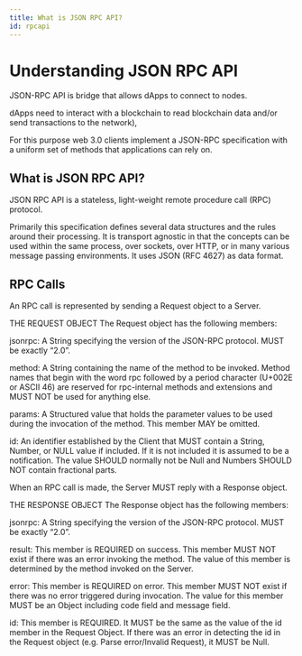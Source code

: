 ```yaml
---
title: What is JSON RPC API?
id: rpcapi
---
```


# Understanding JSON RPC API

JSON-RPC API is bridge that allows dApps to connect to nodes.

dApps need to interact with a blockchain to read blockchain data and/or send transactions to the network),

For this purpose web 3.0 clients implement a JSON-RPC specification with a uniform set of methods that applications can rely on.

## What is JSON RPC API?
JSON RPC API is a stateless, light-weight remote procedure call (RPC) protocol.

Primarily this specification defines several data structures and the rules around their processing. It is transport agnostic in that the concepts can be used within the same process, over sockets, over HTTP, or in many various message passing environments. It uses JSON (RFC 4627) as data format.

## RPC Calls
An RPC call is represented by sending a Request object to a Server.

THE REQUEST OBJECT
The Request object has the following members:

jsonrpc: A String specifying the version of the JSON-RPC protocol. MUST be exactly “2.0”.

method: A String containing the name of the method to be invoked. Method names that begin with the word rpc followed by a period character (U+002E or ASCII 46) are reserved for rpc-internal methods and extensions and MUST NOT be used for anything else.

params: A Structured value that holds the parameter values to be used during the invocation of the method. This member MAY be omitted.

id: An identifier established by the Client that MUST contain a String, Number, or NULL value if included. If it is not included it is assumed to be a notification. The value SHOULD normally not be Null and Numbers SHOULD NOT contain fractional parts.

When an RPC call is made, the Server MUST reply with a Response object.

THE RESPONSE OBJECT
The Response object has the following members:

jsonrpc: A String specifying the version of the JSON-RPC protocol. MUST be exactly “2.0”.

result: This member is REQUIRED on success. This member MUST NOT exist if there was an error invoking the method. The value of this member is determined by the method invoked on the Server.

error: This member is REQUIRED on error. This member MUST NOT exist if there was no error triggered during invocation. The value for this member MUST be an Object including code field and message field.

id: This member is REQUIRED. It MUST be the same as the value of the id member in the Request Object. If there was an error in detecting the id in the Request object (e.g. Parse error/Invalid Request), it MUST be Null.

